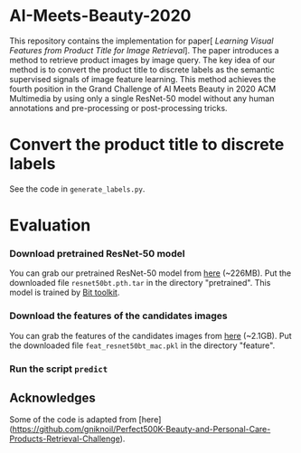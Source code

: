 # AI-Meets-Beauty-2020

This repository contains the implementation for paper[ *Learning Visual Features from Product Title for Image Retrieval*]. The paper introduces a method to retrieve product images by image query. The key idea of our method is to convert the product title to discrete labels as the semantic supervised signals of image feature learning. This method achieves the fourth position in the Grand Challenge of AI Meets Beauty in 2020 ACM Multimedia by using only a single ResNet-50 model without any human annotations and pre-processing or post-processing tricks.

# Convert the product title to discrete labels

See the code in `generate_labels.py`. 

# Evaluation

### Download pretrained ResNet-50 model

You can grab our pretrained ResNet-50 model from [here](https://drive.google.com/file/d/1BH9yn7daO4V3fPQ142sREQVh3rT2CllE/view?usp=sharing) (~226MB). Put the downloaded file `resnet50bt.pth.tar` in the directory "pretrained". This model is trained by [Bit toolkit](https://github.com/google-research/big_transfer).

### Download the features of the candidates images

You can grab the features of the candidates images from [here](https://drive.google.com/file/d/1tyZEryLWJ_fG4e-XJgDaMDYEi1zf35X6/view?usp=sharing) (~2.1GB). Put the downloaded file `feat_resnet50bt_mac.pkl` in the directory "feature".

### Run the script `predict`



## Acknowledges

Some of the code is adapted from [here] (https://github.com/gniknoil/Perfect500K-Beauty-and-Personal-Care-Products-Retrieval-Challenge).
